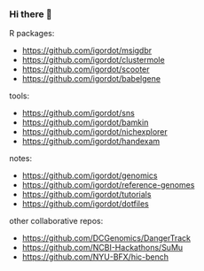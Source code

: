 ### Hi there 👋

<!--
**igordot/igordot** is a ✨ _special_ ✨ repository because its `README.md` (this file) appears on your GitHub profile.

Here are some ideas to get you started:

- 🔭 I’m currently working on ...
- 🌱 I’m currently learning ...
- 👯 I’m looking to collaborate on ...
- 🤔 I’m looking for help with ...
- 💬 Ask me about ...
- 📫 How to reach me: ...
- 😄 Pronouns: ...
- ⚡ Fun fact: ...
-->

R packages:

- https://github.com/igordot/msigdbr
- https://github.com/igordot/clustermole
- https://github.com/igordot/scooter
- https://github.com/igordot/babelgene

tools:

- https://github.com/igordot/sns
- https://github.com/igordot/bamkin
- https://github.com/igordot/nichexplorer
- https://github.com/igordot/handexam

notes:

- https://github.com/igordot/genomics
- https://github.com/igordot/reference-genomes
- https://github.com/igordot/tutorials
- https://github.com/igordot/dotfiles

other collaborative repos:

- https://github.com/DCGenomics/DangerTrack
- https://github.com/NCBI-Hackathons/SuMu
- https://github.com/NYU-BFX/hic-bench
